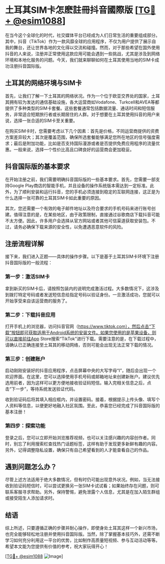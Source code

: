 # 土耳其SIM卡怎麽註冊抖音國際版 [[TG💪+ @esim1088](https://t.me/s/esim1088)]

在当今这个全球化的时代，社交媒体平台已经成为人们日常生活的重要组成部分。其中，抖音（TikTok）作为一款风靡全球的应用程序，不仅为用户提供了展示自我的舞台，还让世界各地的文化得以交流和碰撞。然而，对于那些希望在国外使用抖音的人来说，注册并正常使用这款应用可能会遇到一些挑战，尤其是涉及到网络环境和本地化服务的问题。今天，我们就来聊聊如何在土耳其使用当地的SIM卡成功注册抖音国际版。

## 土耳其的网络环境与SIM卡

首先，让我们了解一下土耳其的网络状况。作为一个位于欧亚交界处的国家，土耳其拥有较为发达的通信基础设施，各大运营商如Vodafone、Turkcell和AVEA等都提供了多种类型的SIM卡套餐。这些套餐通常包括数据流量、通话时间和短信服务，非常适合短期旅行者或长期居住的人群。对于想要在土耳其使用抖音的用户来说，选择一张合适的SIM卡至关重要。

在购买SIM卡时，您需要考虑以下几个因素：首先是价格，不同运营商提供的资费方案差异较大；其次是覆盖范围，确保所选套餐能够满足您所在地区的信号强度需求；最后是附加功能，比如是否支持国际漫游或者是否提供免费应用程序的流量优惠。一般来说，选择一个性价比高且口碑良好的运营商会更加稳妥。

## 抖音国际版的基本要求

在开始注册之前，我们需要明确抖音国际版的一些基本要求。首先，您需要一部支持Google Play商店的智能手机，并且设备的操作系统版本需达到一定标准。此外，为了顺利安装和运行抖音，您的手机必须连接到稳定的互联网连接，这正是为什么选择一张可靠的土耳其SIM卡如此重要的原因。

其次，您还需要一个有效的电子邮件地址以及符合要求的手机号码来进行账号创建。值得注意的是，在某些地区，由于政策限制，直接通过谷歌商店下载抖音可能不太方便。因此，许多用户会选择从官方网站或者其他可信渠道获取安装包。不过，请务必确保下载来源的安全性，以免遭遇恶意软件的风险。

## 注册流程详解

接下来，我们进入正题——具体的操作步骤。以下是基于土耳其SIM卡环境下注册抖音国际版的一般流程：

### 第一步：激活SIM卡
拿到新买的SIM卡后，请按照包装内的说明完成激活过程。大多数情况下，这涉及到拨打特定号码或者发送短信息给指定号码以验证身份。一旦激活成功，您就可以开始享受来自该运营商的服务了。

### 第二步：下载抖音应用
打开手机上的浏览器，访问抖音官网（https://www.tiktok.com），然后点击“下载”按钮即可获取适用于Android系统的安装文件。如果您使用的是苹果设备，则可以直接前往App Store搜索“TikTok”进行下载。需要注意的是，在下载过程中，请确认已正确连接至土耳其的移动网络，否则可能会出现无法正常下载的情况。

### 第三步：创建账户
启动刚刚安装好的抖音应用程序，点击屏幕中央的大写字母“I”，随后会出现一个欢迎界面。在这里，您可以选择使用手机号码或邮箱地址来创建新账户。建议优先选用前者，因为这样可以更方便地接收验证码短信。输入完相关信息之后，点击“下一步”，等待系统发送验证代码。

收到验证码后将其填入相应框内，并设置密码。接着，根据提示上传头像、填写个人资料等信息，以便更好地融入社区氛围。至此，恭喜您已经完成了抖音国际版的基本注册！

### 第四步：探索功能
登录之后，您可以立即开始浏览推荐视频，也可以关注感兴趣的内容创作者。同时，别忘了利用搜索栏查找热门话题标签，这样有助于发现更多新鲜有趣的内容。另外，记得调整隐私设置，确保只有自己希望看到的人才能查看自己的作品。

## 遇到问题怎么办？

尽管上述方法适用于绝大多数情况，但有时仍可能出现意外状况。例如，当无法接收到验证码短信时，可以尝试更换另一张SIM卡试试看；如果始终存在问题，则可联系客服寻求帮助。另外，保持警惕，避免泄露个人信息，尤其是在加入陌生群组或接受陌生人添加请求时。

## 结语

综上所述，只要遵循正确的步骤并耐心操作，即使身处土耳其这样一个新兴市场，也完全能够轻松地注册并使用抖音国际版。当然，除了掌握基本技巧外，还需不断学习如何充分利用这一平台的优势，比如制作高质量短视频、参与互动活动等等。希望本文能为您提供有价值的参考，祝大家玩得开心！

[[TG💪+ @esim1088](https://t.me/s/esim1088) ![Image](https://i.postimg.cc/4NQfJmqS/Snipaste-2025-05-13-00-14-12.png)]